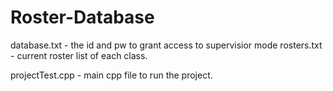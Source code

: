 # Roster-Database
database.txt - the id and pw to grant access to supervisior mode
rosters.txt - current roster list of each class.

projectTest.cpp - main cpp file to run the project.
